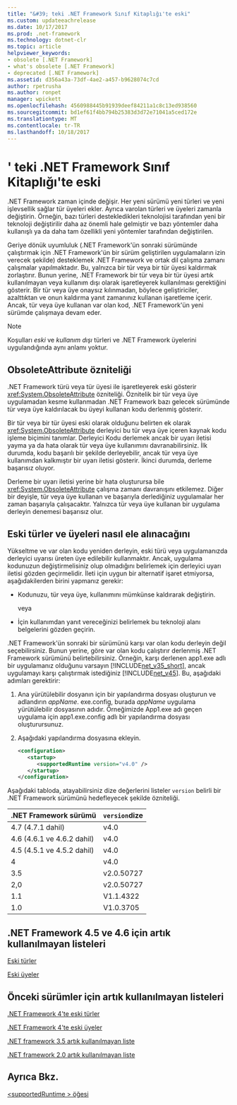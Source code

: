 ```yaml
---
title: "&#39; teki .NET Framework Sınıf Kitaplığı'te eski"
ms.custom: updateeachrelease
ms.date: 10/17/2017
ms.prod: .net-framework
ms.technology: dotnet-clr
ms.topic: article
helpviewer_keywords:
- obsolete [.NET Framework]
- what's obsolete [.NET Framework]
- deprecated [.NET Framework]
ms.assetid: d356a43a-73df-4ae2-a457-b9628074c7cd
author: rpetrusha
ms.author: ronpet
manager: wpickett
ms.openlocfilehash: 4560988445b91939deef84211a1c8c13ed938560
ms.sourcegitcommit: bd1ef61f4bb794b25383d3d72e71041a5ced172e
ms.translationtype: MT
ms.contentlocale: tr-TR
ms.lasthandoff: 10/18/2017
---
```

# <a name="what39s-obsolete-in-the-net-framework-class-library"></a>&#39; teki .NET Framework Sınıf Kitaplığı'te eski
.NET Framework zaman içinde değişir. Her yeni sürümü yeni türleri ve yeni işlevsellik sağlar tür üyeleri ekler. Ayrıca varolan türleri ve üyeleri zamanla değiştirin. Örneğin, bazı türleri destekledikleri teknolojisi tarafından yeni bir teknoloji değiştirilir daha az önemli hale gelmiştir ve bazı yöntemler daha kullanışlı ya da daha tam özellikli yeni yöntemler tarafından değiştirilen.  
  
 Geriye dönük uyumluluk (.NET Framework'ün sonraki sürümünde çalıştırmak için .NET Framework'ün bir sürüm geliştirilen uygulamaların izin verecek şekilde) desteklemek .NET Framework ve ortak dil çalışma zamanı çalışmalar yapılmaktadır. Bu, yalnızca bir tür veya bir tür üyesi kaldırmak zorlaştırır. Bunun yerine, .NET Framework bir tür veya bir tür üyesi artık kullanılmayan veya kullanım dışı olarak işaretleyerek kullanılması gerektiğini gösterir. Bir tür veya üye onaysız kılınmadan, böylece geliştiriciler, azalttıktan ve onun kaldırma yanıt zamanınız kullanan işaretleme içerir. Ancak, tür veya üye kullanan var olan kod, .NET Framework'ün yeni sürümde çalışmaya devam eder.  
  
> [!NOTE]
>  Koşulları *eski* ve *kullanım dışı* türleri ve .NET Framework üyelerini uygulandığında aynı anlamı yoktur.  
  
## <a name="the-obsoleteattribute-attribute"></a>ObsoleteAttribute özniteliği  
 .NET Framework türü veya tür üyesi ile işaretleyerek eski gösterir <xref:System.ObsoleteAttribute> özniteliği. Öznitelik bir tür veya üye uygulamadan kesme kullanmadan .NET Framework bazı gelecek sürümünde tür veya üye kaldırılacak bu üyeyi kullanan kodu derlenmiş gösterir.  
  
 Bir tür veya bir tür üyesi eski olarak olduğunu belirten ek olarak <xref:System.ObsoleteAttribute> derleyici bu tür veya üye içeren kaynak kodu işleme biçimini tanımlar. Derleyici Kodu derlemek ancak bir uyarı iletisi yayma ya da hata olarak tür veya üye kullanımını davranabilirsiniz. İlk durumda, kodu başarılı bir şekilde derleyebilir, ancak tür veya üye kullanımdan kalkmıştır bir uyarı iletisi gösterir. İkinci durumda, derleme başarısız oluyor.  
  
 Derleme bir uyarı iletisi yerine bir hata oluşturursa bile <xref:System.ObsoleteAttribute> çalışma zamanı davranışını etkilemez. Diğer bir deyişle, tür veya üye kullanan ve başarıyla derlediğiniz uygulamalar her zaman başarıyla çalışacaktır. Yalnızca tür veya üye kullanan bir uygulama derleyin denemesi başarısız olur.  
  
## <a name="how-to-handle-obsolete-types-and-members"></a>Eski türler ve üyeleri nasıl ele alınacağını  
 Yükseltme ve var olan kodu yeniden derleyin, eski türü veya uygulamanızda derleyici uyarısı üreten üye edilebilir kullanmaktır. Ancak, uygulama kodunuzun değiştirmelisiniz olup olmadığını belirlemek için derleyici uyarı iletisi gözden geçirmelidir. İleti için uygun bir alternatif işaret etmiyorsa, aşağıdakilerden birini yapmanız gerekir:  
  
-   Kodunuzu, tür veya üye, kullanımını mümkünse kaldırarak değiştirin.  
  
     veya  
  
-   İçin kullanımdan yanıt vereceğinizi belirlemek bu teknoloji alanı belgelerini gözden geçirin.  
  
 .NET Framework'ün sonraki bir sürümünü karşı var olan kodu derleyin değil seçebilirsiniz. Bunun yerine, göre var olan kodu çalıştırır derlenmiş .NET Framework sürümünü belirtebilirsiniz. Örneğin, karşı derlenen app1.exe adlı bir uygulamanız olduğunu varsayın [!INCLUDE[net_v35_short](../../../includes/net-v35-short-md.md)], ancak uygulamayı karşı çalıştırmak istediğiniz [!INCLUDE[net_v45](../../../includes/net-v45-md.md)]. Bu, aşağıdaki adımları gerektirir:  
  
1.  Ana yürütülebilir dosyanın için bir yapılandırma dosyası oluşturun ve adlandırın *appName*. exe.config, burada *appName* uygulama yürütülebilir dosyasının adıdır. Örneğimizde App1.exe adı geçen uygulama için app1.exe.config adlı bir yapılandırma dosyası oluşturursunuz.  
  
2.  Aşağıdaki yapılandırma dosyasına ekleyin.  
  
    ```xml  
    <configuration>  
       <startup>   
          <supportedRuntime version="v4.0" />  
       </startup>  
    </configuration>  
    ```  
  
 Aşağıdaki tabloda, atayabilirsiniz dize değerlerini listeler `version` belirli bir .NET Framework sürümünü hedefleyecek şekilde özniteliği.  
  
|.NET Framework sürümü|`version`dize|
|-|-|  
|4.7 (4.7.1 dahil)|v4.0|  
|4.6 (4.6.1 ve 4.6.2 dahil)|v4.0|  
|4.5 (4.5.1 ve 4.5.2 dahil)|v4.0|  
|4|v4.0|  
|3.5|v2.0.50727|  
|2,0|v2.0.50727|  
|1.1|V1.1.4322|  
|1.0|V1.0.3705|  
  
## <a name="obsolete-lists-for-the-net-framework-45-and-46"></a>.NET Framework 4.5 ve 4.6 için artık kullanılmayan listeleri  
 [Eski türler](../../../docs/framework/whats-new/obsolete-types.md)  
  
 [Eski üyeler](../../../docs/framework/whats-new/obsolete-members.md)  
  
## <a name="obsolete-lists-for-previous-versions"></a>Önceki sürümler için artık kullanılmayan listeleri  
 [.NET Framework 4'te eski türler](http://go.microsoft.com/fwlink/?LinkId=224224)  
  
 [.NET Framework 4'te eski üyeler](http://go.microsoft.com/fwlink/?LinkId=224227)  
  
 [.NET framework 3.5 artık kullanılmayan liste](http://go.microsoft.com/fwlink/?LinkId=163710)  
  
 [.NET framework 2.0 artık kullanılmayan liste](http://go.microsoft.com/fwlink/?LinkID=125264)  
  
## <a name="see-also"></a>Ayrıca Bkz.  
 [\<supportedRuntime > öğesi](../../../docs/framework/configure-apps/file-schema/startup/supportedruntime-element.md)
